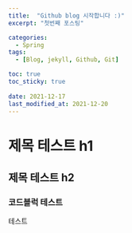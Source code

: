 ```yaml
---
title:  "Github blog 시작합니다 :)"
excerpt: "첫번째 포스팅"

categories:
  - Spring
tags:
  - [Blog, jekyll, Github, Git]

toc: true
toc_sticky: true
 
date: 2021-12-17
last_modified_at: 2021-12-20
---
```


# 제목 테스트 h1

## 제목 테스트 h2

### 코드블럭 테스트
테스트